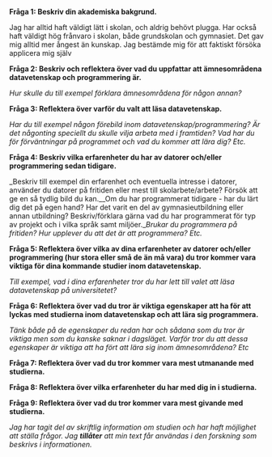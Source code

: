 **Fråga 1: Beskriv din akademiska bakgrund.**

Jag har alltid haft väldigt lätt i skolan, och aldrig behövt plugga. Har också haft väldigt hög frånvaro i skolan, både grundskolan och gymnasiet. Det gav mig alltid mer ångest än kunskap. Jag bestämde mig för att faktiskt försöka applicera mig själv 

**Fråga 2: Beskriv och reflektera över vad du uppfattar att ämnesområdena datavetenskap och programmering är.**

_Hur skulle du till exempel förklara ämnesområdena för någon annan?_

**Fråga 3: Reflektera över varför du valt att läsa datavetenskap.**

_Har du till exempel någon förebild inom datavetenskap/programmering? Är det någonting speciellt du skulle vilja arbeta med i framtiden? Vad har du för förväntningar på programmet och vad du kommer att lära dig? Etc._

**Fråga 4: Beskriv vilka erfarenheter du har av datorer och/eller programmering sedan tidigare.**

_Beskriv till exempel din erfarenhet och eventuella intresse i datorer, använder du datorer på fritiden eller mest till skolarbete/arbete? Försök att ge en så tydlig bild du kan.__Om du har programmerat tidigare - har du lärt dig det på egen hand? Har det varit en del av gymnasieutbildning eller annan utbildning? Beskriv/förklara gärna vad du har programmerat för typ av projekt och i vilka språk samt miljöer.__Brukar du programmera på fritiden? Hur upplever du att det är att programmera? Etc._

**Fråga 5: Reflektera över vilka av dina erfarenheter av datorer och/eller programmering (hur stora eller små de än må vara) du tror kommer vara viktiga för dina kommande studier inom datavetenskap.**

_Till exempel, vad i dina erfarenheter tror du har lett till valet att läsa datavetenskap på universitetet?_

**Fråga 6: Reflektera över vad du tror är viktiga egenskaper att ha för att lyckas med studierna inom datavetenskap och att lära sig programmera.**

_Tänk både på de egenskaper du redan har och sådana som du tror är viktiga men som du kanske saknar i dagsläget. Varför tror du att dessa egenskaper är viktiga att ha fört att lära sig inom ämnesområdena? Etc_

**Fråga 7: Reflektera över vad du tror kommer vara mest utmanande med studierna.**

**Fråga 8: Reflektera över vilka erfarenheter du har med dig in i studierna.**

**Fråga 9: Reflektera över vad du tror kommer vara mest givande med studierna.**

_Jag har tagit del av skriftlig information om studien och har haft möjlighet att ställa frågor. Jag_ **_tillåter_** _att min text får användas i den forskning som beskrivs i informationen._
